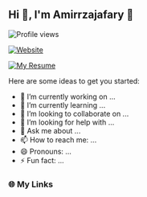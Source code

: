 ## Hi 👋, I'm Amirrzajafary :wine_glass:






![Profile views](https://komarev.com/ghpvc/?username=AmirrezaJafary&label=Profile%20views&color=brightgreen&style=for-the-badge)


[![Website](https://img.shields.io/badge/website-1DA1F2?style=for-the-badge&logo=About.me&logoColor=white)](https://yourwebsite.com)

[![My Resume](https://img.shields.io/badge/my%20resume-FFD700?style=for-the-badge&logo=readme&logoColor=black)](https://yourresume.com)






Here are some ideas to get you started:

- 🔭 I’m currently working on ...
- 🌱 I’m currently learning ...
- 👯 I’m looking to collaborate on ...
- 🤔 I’m looking for help with ...
- 💬 Ask me about ...
- 📫 How to reach me: ...
- 😄 Pronouns: ...
- ⚡ Fun fact: ...    


### 🌐 My Links  

